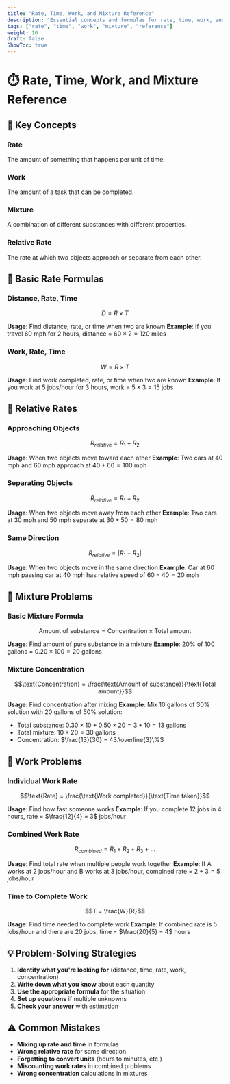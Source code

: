 ```yaml
---
title: "Rate, Time, Work, and Mixture Reference"
description: "Essential concepts and formulas for rate, time, work, and mixture problems"
tags: ["rate", "time", "work", "mixture", "reference"]
weight: 10
draft: false
ShowToc: true
---
```


# ⏱️ Rate, Time, Work, and Mixture Reference

## 🎯 Key Concepts

### **Rate**
The amount of something that happens per unit of time.

### **Work**
The amount of a task that can be completed.

### **Mixture**
A combination of different substances with different properties.

### **Relative Rate**
The rate at which two objects approach or separate from each other.

## 📐 Basic Rate Formulas

### **Distance, Rate, Time**
$$D = R \times T$$

**Usage**: Find distance, rate, or time when two are known
**Example**: If you travel 60 mph for 2 hours, distance = $60 \times 2 = 120$ miles

### **Work, Rate, Time**
$$W = R \times T$$

**Usage**: Find work completed, rate, or time when two are known
**Example**: If you work at 5 jobs/hour for 3 hours, work = $5 \times 3 = 15$ jobs

## 🔄 Relative Rates

### **Approaching Objects**
$$R_{relative} = R_1 + R_2$$

**Usage**: When two objects move toward each other
**Example**: Two cars at 40 mph and 60 mph approach at $40 + 60 = 100$ mph

### **Separating Objects**
$$R_{relative} = R_1 + R_2$$

**Usage**: When two objects move away from each other
**Example**: Two cars at 30 mph and 50 mph separate at $30 + 50 = 80$ mph

### **Same Direction**
$$R_{relative} = |R_1 - R_2|$$

**Usage**: When two objects move in the same direction
**Example**: Car at 60 mph passing car at 40 mph has relative speed of $60 - 40 = 20$ mph

## 🧪 Mixture Problems

### **Basic Mixture Formula**
$$\text{Amount of substance} = \text{Concentration} \times \text{Total amount}$$

**Usage**: Find amount of pure substance in a mixture
**Example**: 20% of 100 gallons = $0.20 \times 100 = 20$ gallons

### **Mixture Concentration**
$$\text{Concentration} = \frac{\text{Amount of substance}}{\text{Total amount}}$$

**Usage**: Find concentration after mixing
**Example**: Mix 10 gallons of 30% solution with 20 gallons of 50% solution:
- Total substance: $0.30 \times 10 + 0.50 \times 20 = 3 + 10 = 13$ gallons
- Total mixture: $10 + 20 = 30$ gallons
- Concentration: $\frac{13}{30} = 43.\overline{3}\%$

## 🔢 Work Problems

### **Individual Work Rate**
$$\text{Rate} = \frac{\text{Work completed}}{\text{Time taken}}$$

**Usage**: Find how fast someone works
**Example**: If you complete 12 jobs in 4 hours, rate = $\frac{12}{4} = 3$ jobs/hour

### **Combined Work Rate**
$$R_{combined} = R_1 + R_2 + R_3 + ...$$

**Usage**: Find total rate when multiple people work together
**Example**: If A works at 2 jobs/hour and B works at 3 jobs/hour, combined rate = $2 + 3 = 5$ jobs/hour

### **Time to Complete Work**
$$T = \frac{W}{R}$$

**Usage**: Find time needed to complete work
**Example**: If combined rate is 5 jobs/hour and there are 20 jobs, time = $\frac{20}{5} = 4$ hours

## 💡 Problem-Solving Strategies

1. **Identify what you're looking for** (distance, time, rate, work, concentration)
2. **Write down what you know** about each quantity
3. **Use the appropriate formula** for the situation
4. **Set up equations** if multiple unknowns
5. **Check your answer** with estimation

## ⚠️ Common Mistakes

- **Mixing up rate and time** in formulas
- **Wrong relative rate** for same direction
- **Forgetting to convert units** (hours to minutes, etc.)
- **Miscounting work rates** in combined problems
- **Wrong concentration** calculations in mixtures
